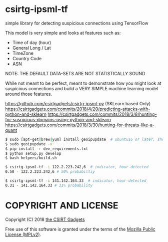 # csirtg-ipsml-tf
simple library for detecting suspicious connections using TensorFlow

This model is very simple and looks at features such as:

* Time of day (hour)
* General Long / Lat
* TimeZone
* Country Code
* ASN

NOTE: THE DEFAULT DATA-SETS ARE NOT STATISTICALLY SOUND

While not meant to be perfect, meant to demonstrate how you might look at suspicious connections and build a VERY SIMPLE machine learning model around those features.

https://github.com/csirtgadgets/csirtg-ipsml-py (SKLearn based Only)
https://csirtgadgets.com/commits/2018/4/20/predicting-attacks-with-python-and-sklearn
https://csirtgadgets.com/commits/2018/3/8/hunting-for-suspicious-domains-using-python-and-sklearn
https://csirtgadgets.com/commits/2018/3/30/hunting-for-threats-like-a-quant

```bash
$ sudo [apt-get|brew|yum] install geoipupdate  # ubuntu16 or later, should use if you can python3
$ sudo geoipupdate -v
$ pip install -r dev_requirements.txt
$ python setup.py develop
$ bash helpers/build.sh

$ csirtg-ipsml-tf -i 122.2.223.242,6  # indicator, hour-detected
0.50 - 122.2.223.242,6 # 50% probabiltiy

$ csirtg-ipsml-tf -i 141.142.164.33  # indicator, hour-detected
0.31 - 141.142.164.33 # 31% probability
```

# COPYRIGHT AND LICENSE

Copyright (C) 2018 [the CSIRT Gadgets](http://csirtgadgets.com)

Free use of this software is granted under the terms of the [Mozilla Public License (MPLv2)](https://www.mozilla.org/en-US/MPL/2.0/).